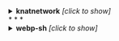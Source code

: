 
<details><summary><b>knatnetwork</b> <i>[click to show]</i></summary>
<div>

```
    
+--------------------------------+---------------+--------------------+--------------------------+------------------------+
| Repo                           | Total Runtime | Workflow Name      | Workflow Average Runtime | Workflow Total Runtime |
+--------------------------------+---------------+--------------------+--------------------------+------------------------+
| knatnetwork/g2ww-serverless    | 0.0 mins      |                    |                          |                        |
| knatnetwork/g2fs-serverless    | 0.0 mins      |                    |                          |                        |
| knatnetwork/github-runner      | 576.27 mins   |                    |                          |                        |
|                                |               | Build Runner Image | 144.07 mins              | 576.27 mins            |
| knatnetwork/github-runner-kms  | 0.0 mins      |                    |                          |                        |
|                                |               | Build Image        | 0.0 mins                 | 0.0 mins               |
| knatnetwork/clickhouse-builder | 0.0 mins      |                    |                          |                        |
|                                |               | Build Image        | 0.0 mins                 | 0.0 mins               |
| knatnetwork/clickhouse-server  | 0.0 mins      |                    |                          |                        |
|                                |               | Build Image        | 0.0 mins                 | 0.0 mins               |
+--------------------------------+---------------+--------------------+--------------------------+------------------------+

```
</div>
</details>
* * *
    

<details><summary><b>webp-sh</b> <i>[click to show]</i></summary>
<div>

```
    

<details><summary><b>datafuselabs</b> <i>[click to show]</i></summary>
<div>

```
    
Error: {'total_count': 0, 'workflow_runs': []}
Error: {'total_count': 0, 'workflow_runs': []}
+-------------------------------------+----------------+-------------------------------------+--------------------------+------------------------+
| Repo                                | Total Runtime  | Workflow Name                       | Workflow Average Runtime | Workflow Total Runtime |
+-------------------------------------+----------------+-------------------------------------+--------------------------+------------------------+
| datafuselabs/databend               | 105789.78 mins |                                     |                          |                        |
|                                     |                | Typo CI                             | 0.0 mins                 | 0.0 mins               |
|                                     |                | Unit Tests                          | 0.0 mins                 | 0.0 mins               |
|                                     |                | License checker                     | 0.0 mins                 | 0.0 mins               |
|                                     |                | Audit Security                      | 0.0 mins                 | 0.0 mins               |
|                                     |                | Release                             | 88.63 mins               | 3013.5 mins            |
|                                     |                | Fast Unit Tests                     | 0.0 mins                 | 0.0 mins               |
|                                     |                | Databend Base                       | 0.0 mins                 | 0.0 mins               |
|                                     |                | Test Stateless Standalone           | 0.0 mins                 | 0.0 mins               |
|                                     |                | Check                               | 0.0 mins                 | 0.0 mins               |
|                                     |                | Production                          | 68.45 mins               | 17387.55 mins          |
|                                     |                | Build Tool                          | 23.73 mins               | 47.45 mins             |
|                                     |                | Dev Linux                           | 27.0 mins                | 29027.13 mins          |
|                                     |                | Dev MacOS                           | 52.24 mins               | 56163.02 mins          |
|                                     |                | Build Sqllogic Test Image           | 3.78 mins                | 151.13 mins            |
|                                     |                | Unit Tests and Coverage             | 0.0 mins                 | 0.0 mins               |
|                                     |                | Stateless Cluster Tests             | 0.0 mins                 | 0.0 mins               |
|                                     |                | Stateless(Cluster)                  | 0.0 mins                 | 0.0 mins               |
|                                     |                | Stateless(Standalone)               | 0.0 mins                 | 0.0 mins               |
|                                     |                | Test                                | 0.0 mins                 | 0.0 mins               |
|                                     |                | Binary Size Check                   | 0.0 mins                 | 0.0 mins               |
|                                     |                | Stateful test(cluster)              | 0.0 mins                 | 0.0 mins               |
|                                     |                | Stateful(Standalone)                | 0.0 mins                 | 0.0 mins               |
|                                     |                | Test Stateless Cluster              | 0.0 mins                 | 0.0 mins               |
|                                     |                | Test Statful Standalone             | 0.0 mins                 | 0.0 mins               |
|                                     |                | Test Unit                           | 0.0 mins                 | 0.0 mins               |
|                                     |                | Build Debug                         | 0.0 mins                 | 0.0 mins               |
|                                     |                | Build Release                       | 0.0 mins                 | 0.0 mins               |
|                                     |                | Add issues into projects            | 0.0 mins                 | 0.0 mins               |
|                                     |                | Crowdin Action                      | 0.0 mins                 | 0.0 mins               |
| datafuselabs/datafuse-operator      | 0.0 mins       |                                     |                          |                        |
| datafuselabs/openraft               | 1768.13 mins   |                                     |                          |                        |
|                                     |                | chaos-test                          | 16.2 mins                | 16.2 mins              |
|                                     |                | ci                                  | 17.64 mins               | 1234.95 mins           |
|                                     |                | commit-message-check                | 4.12 mins                | 325.83 mins            |
|                                     |                | Unit test coverage                  | 10.85 mins               | 151.85 mins            |
|                                     |                | DevSkim                             | 0.79 mins                | 3.17 mins              |
|                                     |                | .github/workflows/issue-cmds.yml    | 0.14 mins                | 5.35 mins              |
|                                     |                | .github/workflows/issue-welcome.yml | 0.23 mins                | 0.92 mins              |
|                                     |                | .github/workflows/pages.yaml        | 6.25 mins                | 18.75 mins             |
|                                     |                | No workflow name(why?)              | 0.0 mins                 | 0.0 mins               |
|                                     |                | Release                             | 9.13 mins                | 9.13 mins              |
|                                     |                | pages build and deployment          | 0.66 mins                | 1.98 mins              |
| datafuselabs/fusebots               | 0.0 mins       |                                     |                          |                        |
|                                     |                | docker                              | 0.0 mins                 | 0.0 mins               |
| datafuselabs/test-infra             | 0.0 mins       |                                     |                          |                        |
| datafuselabs/datafuse-presentations | 0.0 mins       |                                     |                          |                        |
|                                     |                | pages build and deployment          | 0.0 mins                 | 0.0 mins               |
| datafuselabs/datafuse-shop          | 0.0 mins       |                                     |                          |                        |
| datafuselabs/weekly                 | 7.42 mins      |                                     |                          |                        |
|                                     |                | Build and deploy on push            | 0.38 mins                | 2.28 mins              |
|                                     |                | pages build and deployment          | 0.86 mins                | 5.13 mins              |
| datafuselabs/.github                | 0.0 mins       |                                     |                          |                        |
| datafuselabs/openkv                 | 0.0 mins       |                                     |                          |                        |
|                                     |                | .github/workflows/pages.yml         | 0.0 mins                 | 0.0 mins               |
|                                     |                | pages build and deployment          | 0.0 mins                 | 0.0 mins               |
| datafuselabs/opendal                | 30398.92 mins  |                                     |                          |                        |
|                                     |                | CI                                  | 10.34 mins               | 3196.6 mins            |
|                                     |                | Docs                                | 5.43 mins                | 1402.08 mins           |
|                                     |                | Service Test Azblob                 | 6.76 mins                | 2094.35 mins           |
|                                     |                | Service Test Fs                     | 6.27 mins                | 1942.85 mins           |
|                                     |                | Service Test Ftp                    | 8.06 mins                | 2288.55 mins           |
|                                     |                | Service Test Gcs                    | 6.75 mins                | 2091.1 mins            |
|                                     |                | Service Test HDFS                   | 7.73 mins                | 2394.78 mins           |
|                                     |                | Service Test HTTP                   | 6.79 mins                | 2105.05 mins           |
|                                     |                | Service Test IPFS                   | 7.19 mins                | 4269.78 mins           |
|                                     |                | Service Test IPMFS                  | 6.56 mins                | 2033.42 mins           |
|                                     |                | Service Test Memory                 | 6.29 mins                | 1948.6 mins            |
|                                     |                | Service Test Obs                    | 6.99 mins                | 2167.6 mins            |
|                                     |                | Service Test Redis                  | 5.55 mins                | 55.53 mins             |
|                                     |                | Service Test S3                     | 7.77 mins                | 2408.62 mins           |
|                                     |                | Test Vault                          | 0.0 mins                 | 0.0 mins               |
| datafuselabs/opensrv                | 308.22 mins    |                                     |                          |                        |
|                                     |                | CI                                  | 10.27 mins               | 308.22 mins            |
| datafuselabs/databend-perf          | 1139.67 mins   |                                     |                          |                        |
|                                     |                | Perf                                | 21.87 mins               | 852.75 mins            |
|                                     |                | pages build and deployment          | 0.64 mins                | 16.63 mins             |
|                                     |                | Reload tpch                         | 23.0 mins                | 115.02 mins            |
|                                     |                | Reload hits                         | 16.27 mins               | 97.63 mins             |
|                                     |                | Reload ontime                       | 14.41 mins               | 57.63 mins             |
|                                     |                | No workflow name(why?)              | 0.0 mins                 | 0.0 mins               |
| datafuselabs/helm-charts            | 0.0 mins       |                                     |                          |                        |
|                                     |                | Release Charts                      | 0.0 mins                 | 0.0 mins               |
|                                     |                | pages build and deployment          | 0.0 mins                 | 0.0 mins               |
| datafuselabs/sqlparser-rs           | 0.0 mins       |                                     |                          |                        |
| datafuselabs/link                   | 0.0 mins       |                                     |                          |                        |
| datafuselabs/opencache              | 26.92 mins     |                                     |                          |                        |
|                                     |                | CI                                  | 13.46 mins               | 26.92 mins             |
|                                     |                | .github/workflows/pages.yml         | 0.0 mins                 | 0.0 mins               |
|                                     |                | pages build and deployment          | 0.0 mins                 | 0.0 mins               |
+-------------------------------------+----------------+-------------------------------------+--------------------------+------------------------+

```
</div>
</details>
* * *
    

<details><summary><b>pingcap</b> <i>[click to show]</i></summary>
<div>

```
    
Error: {'message': 'Server Error'}
Error: {'message': 'Server Error'}
Error: {'message': 'Server Error'}
Error: {'total_count': 0, 'workflow_runs': []}

<details><summary><b>tgbot-collection</b> <i>[click to show]</i></summary>
<div>

```
    
Error: {'message': 'Server Error'}
Error: {'message': 'Server Error'}
